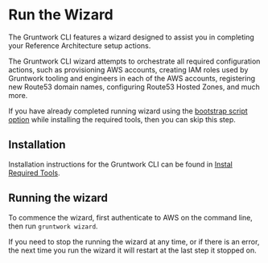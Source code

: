 # Run the Wizard

The Gruntwork CLI features a wizard designed to assist you in completing your Reference Architecture setup actions.

The Gruntwork CLI wizard attempts to orchestrate all required configuration actions, such as provisioning AWS accounts, creating IAM roles used by Gruntwork tooling and engineers in each of the AWS accounts, registering new Route53 domain names, configuring Route53 Hosted Zones, and much more.

If you have already completed running wizard using the [bootstrap script option](./install-required-tools.md#use-the-bootstrap-script-preferred) while installing the required tools, then you can skip this step.

## Installation

Installation instructions for the Gruntwork CLI can be found in [Instal Required Tools](./install-required-tools.md#installing-gruntwork-cli).

## Running the wizard

To commence the wizard, first authenticate to AWS on the command line, then run `gruntwork wizard`.

If you need to stop the running the wizard at any time, or if there is an error, the next time you run the wizard it will restart at the last step it stopped on.
